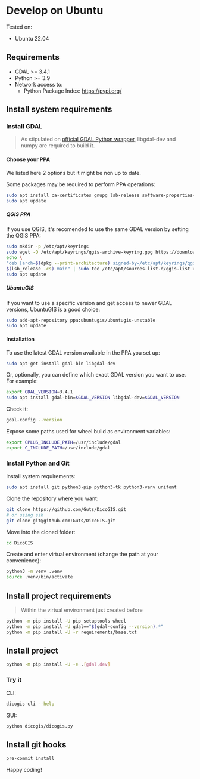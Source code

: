 # Develop on Ubuntu

Tested on:

- Ubuntu 22.04

## Requirements

- GDAL >= 3.4.1
- Python >= 3.9
- Network access to:
    - Python Package Index: <https://pypi.org/>

## Install system requirements

### Install GDAL

> As stipulated on [official GDAL Python wrapper](https://pypi.org/project/GDAL/), libgdal-dev and numpy are required to build it.

#### Choose your PPA

We listed here 2 options but it might be non up to date.

Some packages may be required to perform PPA operations:

```sh
sudo apt install ca-certificates gnupg lsb-release software-properties-common
sudo apt update
```

##### QGIS PPA

If you use QGIS, it's recomended to use the same GDAL version by setting the QGIS PPA:

```sh
sudo mkdir -p /etc/apt/keyrings
sudo wget -O /etc/apt/keyrings/qgis-archive-keyring.gpg https://download.qgis.org/downloads/qgis-archive-keyring.gpg
echo \
"deb [arch=$(dpkg --print-architecture) signed-by=/etc/apt/keyrings/qgis-archive-keyring.gpg] https://qgis.org/ubuntu-ltr \
$(lsb_release -cs) main" | sudo tee /etc/apt/sources.list.d/qgis.list > /dev/null
sudo apt update
```

##### UbuntuGIS

If you want to use a specific version and get access to newer GDAL versions, UbuntuGIS is a good choice:

```sh
sudo add-apt-repository ppa:ubuntugis/ubuntugis-unstable
sudo apt update
```

#### Installation

To use the latest GDAL version available in the PPA you set up:

```sh
sudo apt-get install gdal-bin libgdal-dev
```

Or, optionally, you can define which exact GDAL version you want to use. For example:

```sh
export GDAL_VERSION=3.4.1
sudo apt install gdal-bin=$GDAL_VERSION libgdal-dev=$GDAL_VERSION
```

Check it:

```sh
gdal-config --version
```

Expose some paths used for wheel build as environment variables:

```sh
export CPLUS_INCLUDE_PATH=/usr/include/gdal
export C_INCLUDE_PATH=/usr/include/gdal
```

### Install Python and Git

Install system requirements:

```sh
sudo apt install git python3-pip python3-tk python3-venv unifont
```

Clone the repository where you want:

```sh
git clone https://github.com/Guts/DicoGIS.git
# or using ssh
git clone git@github.com:Guts/DicoGIS.git
```

Move into the cloned folder:

```sh
cd DicoGIS
```

Create and enter virtual environment (change the path at your convenience):

```sh
python3 -m venv .venv
source .venv/bin/activate
```

## Install project requirements

> Within the virtual environment just created before

```sh
python -m pip install -U pip setuptools wheel
python -m pip install -U gdal=="$(gdal-config --version).*"
python -m pip install -U -r requirements/base.txt
```

## Install project

```sh
python -m pip install -U -e .[gdal,dev]
```

### Try it

CLI:

```sh
dicogis-cli --help
```

GUI:

```sh
python dicogis/dicogis.py
```

## Install git hooks

```sh
pre-commit install
```

Happy coding!
